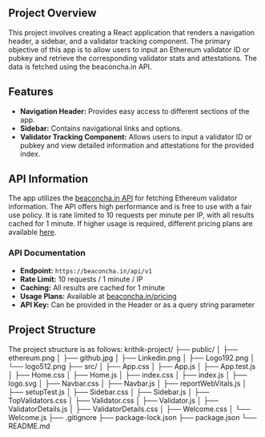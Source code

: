 ## Project Overview

This project involves creating a React application that renders a navigation header, a sidebar, and a validator tracking component. The primary objective of this app is to allow users to input an Ethereum validator ID or pubkey and retrieve the corresponding validator stats and attestations. The data is fetched using the beaconcha.in API.

## Features

- **Navigation Header:** Provides easy access to different sections of the app.
- **Sidebar:** Contains navigational links and options.
- **Validator Tracking Component:** Allows users to input a validator ID or pubkey and view detailed information and attestations for the provided index.

## API Information

The app utilizes the [beaconcha.in API](https://beaconcha.in) for fetching Ethereum validator information. The API offers high performance and is free to use with a fair use policy. It is rate limited to 10 requests per minute per IP, with all results cached for 1 minute. If higher usage is required, different pricing plans are available [here](https://beaconcha.in/pricing).

### API Documentation

- **Endpoint:** `https://beaconcha.in/api/v1`
- **Rate Limit:** 10 requests / 1 minute / IP
- **Caching:** All results are cached for 1 minute
- **Usage Plans:** Available at [beaconcha.in/pricing](https://beaconcha.in/pricing)
- **API Key:** Can be provided in the Header or as a query string parameter

## Project Structure

The project structure is as follows:
krithik-project/
├── public/
│   ├── ethereum.png
│   ├── github.jpg
│   ├── Linkedin.png
│   ├── Logo192.png
│   └── logo512.png
├── src/
│   ├── App.css
│   ├── App.js
│   ├── App.test.js 
│   ├── Home.css
│   ├── Home.js
│   ├── index.css
│   ├── index.js
│   ├── logo.svg
│   ├── Navbar.css
│   ├── Navbar.js
│   ├── reportWebVitals.js
│   ├── setupTest.js
│   ├── Sidebar.css
│   ├── Sidebar.js
│   ├── TopValidators.css
│   ├── Validator.css
│   ├── Validator.js
│   ├── ValidatorDetails.js
│   ├── ValidatorDetails.css
│   ├── Welcome.css
│   └── Welcome.js
├── .gitignore
├── package-lock.json
├── package.json
└── README.md
